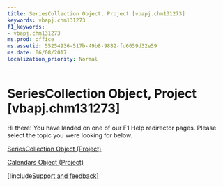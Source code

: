 ```yaml
---
title: SeriesCollection Object, Project [vbapj.chm131273]
keywords: vbapj.chm131273
f1_keywords:
- vbapj.chm131273
ms.prod: office
ms.assetid: 55254936-517b-49b8-9882-fd6659d32e59
ms.date: 06/08/2017
localization_priority: Normal
---
```



# SeriesCollection Object, Project [vbapj.chm131273]

Hi there! You have landed on one of our F1 Help redirector pages. Please select the topic you were looking for below.

[SeriesCollection Object (Project)](https://msdn.microsoft.com/library/2065e328-f82c-266f-e34c-fa99100c862e%28Office.15%29.aspx)

[Calendars Object (Project)](https://msdn.microsoft.com/library/a96c7b96-f0ab-5ec3-3d16-facea61b8ee5%28Office.15%29.aspx)

[!include[Support and feedback](~/includes/feedback-boilerplate.md)]